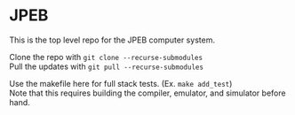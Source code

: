# JPEB

This is the top level repo for the JPEB computer system.

Clone the repo with `git clone --recurse-submodules`  
Pull the updates with `git pull --recurse-submodules`  

Use the makefile here for full stack tests. (Ex. `make add_test`)  
Note that this requires building the compiler, emulator, and simulator before hand.  

